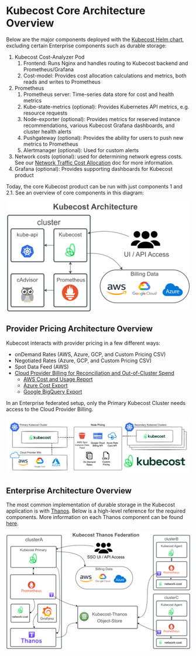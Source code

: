 # Kubecost Core Architecture Overview

Below are the major components deployed with the [Kubecost Helm chart](install.md), excluding certain Enterprise components such as durable storage:

1. Kubecost Cost-Analyzer Pod
   1. Frontend: Runs Nginx and handles routing to Kubecost backend and Prometheus/Grafana
   2. Cost-model: Provides cost allocation calculations and metrics, both reads and writes to Prometheus
2. Prometheus
   1. Prometheus server: Time-series data store for cost and health metrics
   2. Kube-state-metrics (optional): Provides Kubernetes API metrics, e.g. resource requests
   3. Node-exporter (optional): Provides metrics for reserved instance recommendations, various Kubecost Grafana dashboards, and cluster health alerts
   4. Pushgateway (optional): Provides the ability for users to push new metrics to Prometheus
   5. Alertmanager (optional): Used for custom alerts
3. Network costs (optional): used for determining network egress costs. See our [Network Traffic Cost Allocation](https://www.google.com/search?q=network+traffic+cost+allocation\&oq=network+traffic+cost+allocation\&aqs=chrome..69i57j69i60.5238j0j1\&sourceid=chrome\&ie=UTF-8) doc for more information.
4. Grafana (optional): Provides supporting dashboards for Kubecost product

Today, the core Kubecost product can be run with just components 1 and 2.1. See an overview of core components in this diagram:

![Architecture Overview](https://raw.githubusercontent.com/kubecost/docs/main/images/arch.png)

## Provider Pricing Architecture Overview

Kubecost interacts with provider pricing in a few different ways:

* onDemand Rates (AWS, Azure, GCP, and Custom Pricing CSV)
* Negotiated Rates (Azure, GCP, and Custom Pricing CSV)
* Spot Data Feed (AWS)
* [Cloud Provider Billing for Reconciliation and Out-of-Cluster Spend](cloud-integration.md)
  * [AWS Cost and Usage Report](aws-cloud-integrations.md)
  * [Azure Cost Export](azure-out-of-cluster.md)
  * [Google BigQuery Export](gcp-out-of-cluster.md)

In an Enterprise federated setup, only the Primary Kubecost Cluster needs access to the Cloud Provider Billing.

![Provider Pricing Overview](https://raw.githubusercontent.com/kubecost/docs/main/images/cloud-bill-diagram.png)

## Enterprise Architecture Overview

The most common implementation of durable storage in the Kubecost application is with [Thanos](https://thanos.io/). Below is a high-level reference for the required components. More information on each Thanos component can be found [here](https://thanos.io/tip/components/).

![Thanos Overview](https://raw.githubusercontent.com/kubecost/docs/main/images/thanos-architecture.png)
